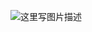 ![这里写图片描述](https://img-blog.csdn.net/20180504194058932?watermark/2/text/aHR0cHM6Ly9ibG9nLmNzZG4ubmV0L1pfSl9RXw==/font/5a6L5L2T/fontsize/400/fill/I0JBQkFCMA==/dissolve/70)